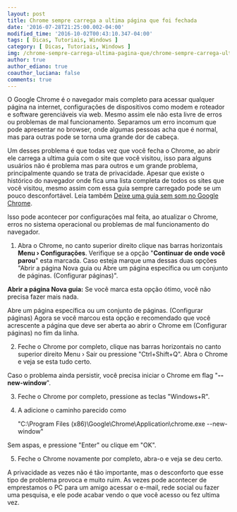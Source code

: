 ```yaml
---
layout: post
title: Chrome sempre carrega a ultima página que foi fechada
date: '2016-07-28T21:25:00.002-04:00'
modified_time: '2016-10-02T00:43:10.347-04:00'
tags: [ Dicas, Tutoriais, Windows ]
category: [ Dicas, Tutoriais, Windows ]
img: /chrome-sempre-carrega-ultima-pagina-que/chrome-sempre-carrega-ultima-pagina-que.jpg
author: true
author_ediano: true
coauthor_luciana: false
comments: true
---
```


O Google Chrome é o navegador mais completo para acessar qualquer página na internet, configurações de dispositivos como modem e roteador e software gerenciáveis via web. Mesmo assim ele não esta livre de erros ou problemas de mal funcionamento. Separamos um erro incomum que pode apresentar no browser, onde algumas pessoas acha que é normal, mas para outras pode se torna uma grande dor de cabeça.

Um desses problema é que todas vez que você fecha o Chrome, ao abrir ele carrega a ultima guia com o site que você visitou, isso para alguns usuários não é problema mas para outros e um grande problema, principalmente quando se trata de privacidade. Apesar que existe o histórico do navegador onde fica uma lista completa de todos os sites que você visitou, mesmo assim com essa guia sempre carregado pode se um pouco desconfortável. Leia também <a href="http://www.insideblock.com/post/deixe-uma-guia-sem-som-no-google-chrome.html" target="_blank">Deixe uma guia sem som no Google Chrome</a>.

Isso pode acontecer por configurações mal feita, ao atualizar o Chrome, erros no sistema operacional ou problemas de mal funcionamento do navegador.

1. Abra o Chrome, no canto superior direito clique nas barras horizontais **Menu › Configurações**. Verifique se a opção "**Continuar de onde você parou**" esta marcada. Caso esteja marque uma dessas duas opções "Abrir a página Nova guia ou Abre um página específica ou um conjunto de páginas. (Configurar páginas)".

**Abrir a página Nova guia:** Se você marca esta opção ótimo, você não precisa fazer mais nada.

Abre um página específica ou um conjunto de páginas. (Configurar páginas) Agora se você marcou esta opção e recomendado que você acrescente a página que deve ser aberta ao abrir o Chrome em (Configurar páginas) no fim da linha.

2. Feche o Chrome por completo, clique nas barras horizontais no canto superior direito Menu › Sair ou pressione "Ctrl+Shift+Q". Abra o Chrome e veja se esta tudo certo.

Caso o problema ainda persistir, você precisa iniciar o Chrome em flag "**--new-window**".

3. Feche o Chrome por completo, pressione as teclas "Windows+R".

4. A adicione o caminho parecido como

    "C:\Program Files (x86)\Google\Chrome\Application\chrome.exe --new-window"

Sem aspas, e pressione "Enter" ou clique em "OK".

5. Feche o Chrome novamente por completo, abra-o e veja se deu certo.

A privacidade as vezes não é tão importante, mas o desconforto que esse tipo de problema provoca e muito ruim. As vezes pode acontecer de emprestamos o PC para um amigo acessar o e-mail, rede social ou fazer uma pesquisa, e ele pode acabar vendo o que você acesso ou fez ultima vez.